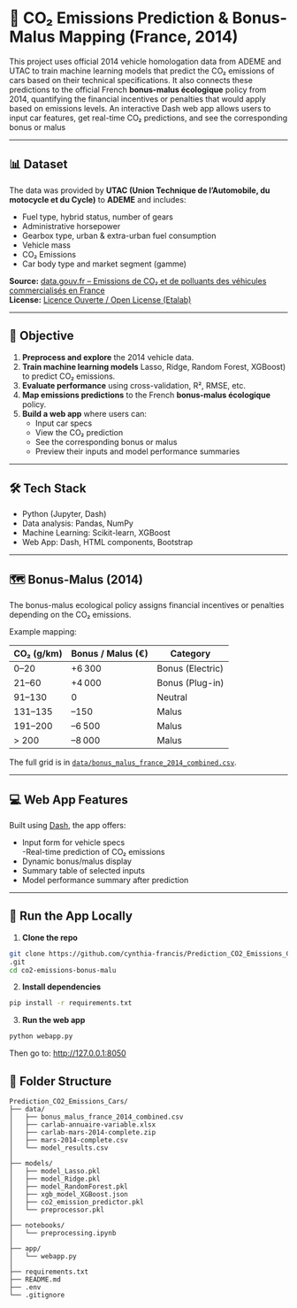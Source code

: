 # 🚗 CO₂ Emissions Prediction & Bonus-Malus Mapping (France, 2014)

This project uses official 2014 vehicle homologation data from ADEME and UTAC to train machine learning models that predict the CO₂ emissions of cars based on their technical specifications. It also connects these predictions to the official French **bonus-malus écologique** policy from 2014, quantifying the financial incentives or penalties that would apply based on emissions levels. An interactive Dash web app allows users to input car features, get real-time CO₂ predictions, and see the corresponding bonus or malus

---

## 📊 Dataset

The data was provided by **UTAC (Union Technique de l’Automobile, du motocycle et du Cycle)** to **ADEME** and includes:

- Fuel type, hybrid status, number of gears  
- Administrative horsepower  
- Gearbox type, urban & extra-urban fuel consumption  
- Vehicle mass  
- CO₂ Emissions  
- Car body type and market segment (gamme)  

**Source:** [data.gouv.fr – Emissions de CO₂ et de polluants des véhicules commercialisés en France](https://www.data.gouv.fr/fr/datasets/emissions-de-co2-et-de-polluants-des-vehicules-commercialises-en-france/)  
**License:** [Licence Ouverte / Open License (Etalab)](https://www.etalab.gouv.fr/wp-content/uploads/2014/05/Licence_Ouverte.pdf)

---

## 🧠 Objective

1. **Preprocess and explore** the 2014 vehicle data.
2. **Train machine learning models** Lasso, Ridge, Random Forest, XGBoost) to predict CO₂ emissions.
3. **Evaluate performance** using cross-validation, R², RMSE, etc.
4. **Map emissions predictions** to the French **bonus-malus écologique** policy.
5. **Build a web app** where users can:
   - Input car specs
   - View the CO₂ prediction
   - See the corresponding bonus or malus
   - Preview their inputs and model performance summaries
---

## 🛠️ Tech Stack

- Python (Jupyter, Dash)  
- Data analysis: Pandas, NumPy 
- Machine Learning: Scikit-learn, XGBoost 
- Web App: Dash, HTML components, Bootstrap

---

## 🗺️ Bonus-Malus (2014)

The bonus-malus ecological policy assigns financial incentives or penalties depending on the CO₂ emissions.

Example mapping:

| CO₂ (g/km)     | Bonus / Malus (€)    | Category             |
|----------------|----------------------|----------------------|
| 0–20           | +6 300               | Bonus (Electric)     |
| 21–60          | +4 000               | Bonus (Plug-in)      |
| 91–130         | 0                    | Neutral              |
| 131–135        | –150                 | Malus                |
| 191–200        | –6 500               | Malus                |
| > 200          | –8 000               | Malus                |

The full grid is in [`data/bonus_malus_france_2014_combined.csv`](./data/bonus_malus_france_2014_combined.csv).

---


## 💻 Web App Features

Built using [Dash](https://dash.plotly.com), the app offers:

- Input form for vehicle specs  
-Real-time prediction of CO₂ emissions  
- Dynamic bonus/malus display  
- Summary table of selected inputs  
- Model performance summary after prediction

---

  ## 🚀 Run the App Locally

1. **Clone the repo**
```bash
git clone https://github.com/cynthia-francis/Prediction_CO2_Emissions_Cars
.git
cd co2-emissions-bonus-malu
```
2. **Install dependencies**
```bash
pip install -r requirements.txt
```
3. **Run the web app**
```bash
python webapp.py
```
Then go to: http://127.0.0.1:8050


## 📁 Folder Structure


```text
Prediction_CO2_Emissions_Cars/
├── data/
│   ├── bonus_malus_france_2014_combined.csv
│   ├── carlab-annuaire-variable.xlsx
│   ├── carlab-mars-2014-complete.zip
│   ├── mars-2014-complete.csv
│   └── model_results.csv
│
├── models/
│   ├── model_Lasso.pkl
│   ├── model_Ridge.pkl
│   ├── model_RandomForest.pkl
│   ├── xgb_model_XGBoost.json
│   ├── co2_emission_predictor.pkl
│   └── preprocessor.pkl
│
├── notebooks/
│   └── preprocessing.ipynb
│
├── app/
│   └── webapp.py
│
├── requirements.txt
├── README.md
├── .env
└── .gitignore
```







